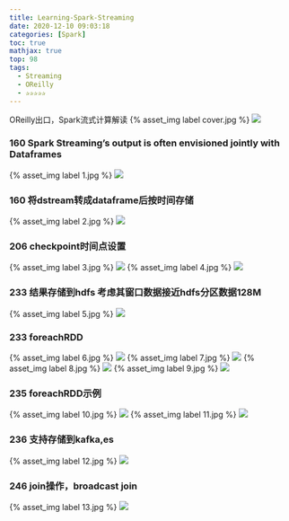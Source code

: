 ```yaml
---
title: Learning-Spark-Streaming
date: 2020-12-10 09:03:18
categories: [Spark]
toc: true
mathjax: true
top: 98
tags:
  - Streaming
  - OReilly
  - ✰✰✰✰✰
---
```

OReilly出口，Spark流式计算解读
{% asset_img label cover.jpg %}
![](Learning-Spark-Streaming/cover.jpg)
<!-- more -->

### 160 Spark Streaming’s output is often envisioned jointly with Dataframes
{% asset_img label 1.jpg %}
![](Learning-Spark-Streaming/1.jpg)
### 160 将dstream转成dataframe后按时间存储
{% asset_img label 2.jpg %}
![](Learning-Spark-Streaming/2.jpg)
### 206 checkpoint时间点设置
{% asset_img label 3.jpg %}
![](Learning-Spark-Streaming/3.jpg)
{% asset_img label 4.jpg %}
![](Learning-Spark-Streaming/4.jpg)
### 233 结果存储到hdfs 考虑其窗口数据接近hdfs分区数据128M
{% asset_img label 5.jpg %}
![](Learning-Spark-Streaming/5.jpg)
### 233 foreachRDD
{% asset_img label 6.jpg %}
![](Learning-Spark-Streaming/6.jpg)
{% asset_img label 7.jpg %}
![](Learning-Spark-Streaming/7.jpg)
{% asset_img label 8.jpg %}
![](Learning-Spark-Streaming/8.jpg)
{% asset_img label 9.jpg %}
![](Learning-Spark-Streaming/9.jpg)
### 235 foreachRDD示例
{% asset_img label 10.jpg %}
![](Learning-Spark-Streaming/10.jpg)
{% asset_img label 11.jpg %}
![](Learning-Spark-Streaming/11.jpg)
### 236 支持存储到kafka,es
{% asset_img label 12.jpg %}
![](Learning-Spark-Streaming/12.jpg)
### 246 join操作，broadcast join
{% asset_img label 13.jpg %}
![](Learning-Spark-Streaming/13.jpg)
